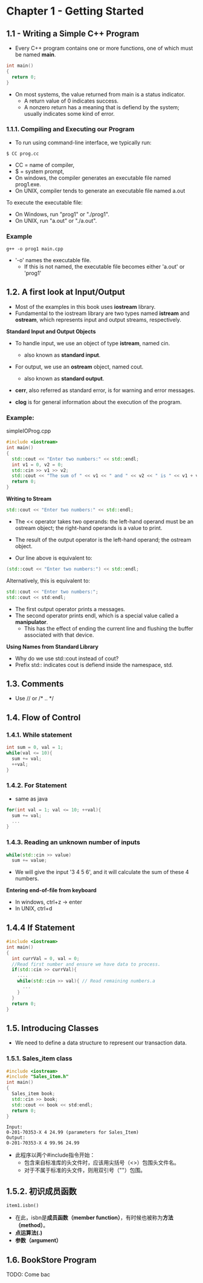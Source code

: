 # Chapter 1 - Getting Started

## 1.1 - Writing a Simple C++ Program

 - Every C++ program contains one or more functions, one of which must be named **main**.

```cpp
int main()
{
  return 0;
}
```

 - On most systems, the value returned from main is a status indicator.
   - A return value of 0 indicates success.
   - A nonzero return has a meaning that is defiend by the system; usually indicates some kind of error.

### 1.1.1. Compiling and Executing our Program

 - To run using command-line interface, we typically run:

```
$ CC prog.cc
```
 - CC = name of compiler,
 - $ = system prompt,
 - On windows, the compiler generates an executable file named prog1.exe. 
 - On UNIX, compiler tends to generate an executable file named a.out

To execute the executable file:
 - On Windows, run "prog1" or "./prog1".
 - On UNIX, run "a.out" or "./a.out".

### Example
```
g++ -o prog1 main.cpp
```
 - '-o' names the executable file.
   - If this is not named, the executable file becomes either 'a.out' or 'prog1'

## 1.2. A first look at Input/Output
 - Most of the examples in this book uses **iostream** library.
 - Fundamental to the iostream library are two types named **istream** and **ostream**, which represents input and output streams, respectively.

**Standard Input and Output Objects**

 - To handle input, we use an object of type **istream**, named cin.
   - also known as **standard input**.

 - For output, we use an **ostream** object, named cout. 
   - also known as **standard output**.

 - **cerr**, also referred as standard error, is for warning and error messages.

 - **clog** is for general information about the execution of the program.

### Example:
simpleIOProg.cpp
```cpp
#include <iostream>
int main()
{
  std::cout << "Enter two numbers:" << std::endl;
  int v1 = 0, v2 = 0;
  std::cin >> v1 >> v2;
  std::cout << "The sum of " << v1 << " and " << v2 << " is " << v1 + v2 << std::endl;
  return 0;
}
```

**Writing to Stream**
```cpp
std::cout << "Enter two numbers:" << std::endl;
```
 - The << operator takes two operands: the left-hand operand must be an ostream object; the right-hand operands is a value to print.
 - The result of the output operator is the left-hand operand; the ostream object.

  - Our line above is equivalent to:

```cpp
(std::cout << "Enter two numbers:") << std::endl;
```

Alternatively, this is equivalent to:
```cpp
std::cout << "Enter two numbers:";
std::cout << std:endl;
```

 - The first output operator prints a messages.
 - The second operator prints endl, which is a special value called a **manipulator**.
   - This has the effect of ending the current line and flushing the buffer associated with that device.

**Using Names from Standard Library**
 - Why do we use std::cout instead of cout? 
 - Prefix std:: indicates cout is defiend inside the namespace, std.

## 1.3. Comments
 - Use // or /* .. */

## 1.4. Flow of Control
### 1.4.1. While statement
```cpp
int sum = 0, val = 1;
while(val <= 10){
  sum += val;
  ++val;
}
```

### 1.4.2. For Statement 
 - same as java
```cpp
for(int val = 1; val <= 10; ++val){
  sum += val;
  ...
}
```

### 1.4.3. Reading an unknown number of inputs
```cpp
while(std::cin >> value)
  sum += value;
```
 - We will give the input '3 4 5 6', and it will calculate the sum of these 4 numbers.

**Entering end-of-file from keyboard**
 - In windows, ctrl+z -> enter
 - In UNIX, ctrl+d

## 1.4.4 If Statement

```cpp
#include <iostream>
int main()
{
  int currVal = 0, val = 0;
  //Read first number and ensure we have data to process.
  if(std::cin >> currVal){
    ....
    while(std::cin >> val){ // Read remaining numbers.a
      ...
    }
  }
  return 0;
}
```

## 1.5. Introducing Classes
 - We need to define a data structure to represent our transaction data.

### 1.5.1. Sales_item class

```cpp
#include <iostream>
#include "Sales_item.h"
int main()
{
  Sales_item book;
  std::cin >> book;
  std::cout << book << std:endl;
  return 0; 
}
```
```
Input:
0-201-70353-X 4 24.99 (parameters for Sales_Item)
Output:
0-201-70353-X 4 99.96 24.99 
```

 - 此程序以两个#include指令开始：
   - 包含来自标准库的头文件时，应该用尖括号（<>）包围头文件名。
   - 对于不属于标准的头文件，则用双引号（""）包围。

## 1.5.2. 初识成员函数

```
item1.isbn()
```
 - 在此，isbn是**成员函数（member function）**，有时候也被称为**方法（method）**。
 - **点运算法(.)**
 - **参数（argument）**
 

## 1.6. BookStore Program
TODO: Come bac